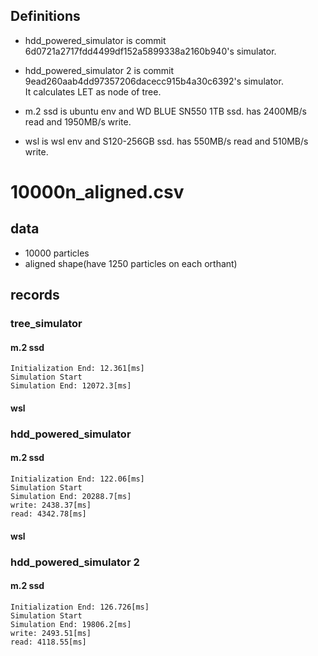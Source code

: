 ## Definitions
- hdd_powered_simulator is commit 6d0721a2717fdd4499df152a5899338a2160b940's simulator.  
- hdd_powered_simulator 2 is commit 9ead260aab4dd97357206dacecc915b4a30c6392's simulator.  
It calculates LET as node of tree.

- m.2 ssd is ubuntu env and WD BLUE SN550 1TB ssd.
has 2400MB/s read and 1950MB/s write.
- wsl is wsl env and S120-256GB ssd.
has 550MB/s read and 510MB/s write.

# 10000n_aligned.csv
## data
- 10000 particles  
- aligned shape(have 1250 particles on each orthant)
## records
### tree_simulator
#### m.2 ssd
```
Initialization End: 12.361[ms]  
Simulation Start  
Simulation End: 12072.3[ms]  
```
#### wsl

### hdd_powered_simulator
#### m.2 ssd
```
Initialization End: 122.06[ms]
Simulation Start
Simulation End: 20288.7[ms]
write: 2438.37[ms]
read: 4342.78[ms]
```
#### wsl
    
### hdd_powered_simulator 2
#### m.2 ssd
```
Initialization End: 126.726[ms]
Simulation Start
Simulation End: 19806.2[ms]
write: 2493.51[ms]
read: 4118.55[ms]
```